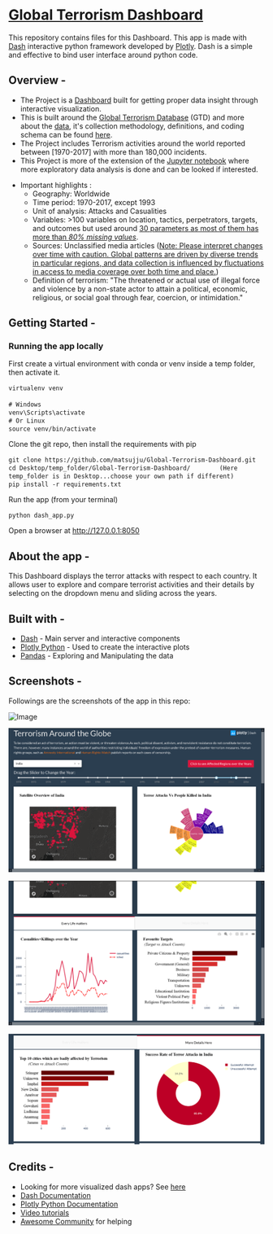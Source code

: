 # [Global Terrorism Dashboard](https://terrorismglobal.herokuapp.com/)

This repository contains files for this Dashboard.
This app is made with [Dash](https://plotly.com/dash/) interactive python framework developed by [Plotly](https://plotly.com/).
Dash is a simple and effective to bind user interface around python code.
## Overview -
  * The Project is a [Dashboard](https://terrorismglobal.herokuapp.com/) built for getting proper data insight through interactive visualization.
  * This is built around the [Global Terrorism Database](https://www.kaggle.com/START-UMD/gtd) (GTD) and more about the [data](https://www.start.umd.edu/gtd/), it's collection methodology, definitions, and coding schema can be found [here](https://start.umd.edu/gtd/downloads/Codebook.pdf).
  * The Project includes Terrorism activities around the world reported between [1970-2017] with more than 180,000 incidents.
  * This Project is more of the extension of the [Jupyter notebook](https://github.com/matsujju/Global-Terrorism-EDA) where more exploratory data analysis is done and can be looked if interested.

- Important highlights :
  * Geography: Worldwide
  * Time period: 1970-2017, except 1993
  * Unit of analysis: Attacks and Casualities
  * Variables: >100 variables on location, tactics, perpetrators, targets, and outcomes but used around <ins>30 parameters as most of them has more than *80% missing values*</ins>.
  * Sources: Unclassified media articles (<ins>Note: Please interpret changes over time with caution. Global patterns are driven by diverse trends in particular regions, and data collection is influenced by fluctuations in access to media coverage over both time and place.</ins>)
  * Definition of terrorism:
      "The threatened or actual use of illegal force and violence by a non-state actor to attain a political, economic, religious, or social goal through fear, coercion, or intimidation."
      
## Getting Started -
### Running the app locally
First create a virtual environment with conda or venv inside a temp folder, then activate it.
```
virtualenv venv

# Windows
venv\Scripts\activate
# Or Linux
source venv/bin/activate

```
Clone the git repo, then install the requirements with pip
```
git clone https://github.com/matsujju/Global-Terrorism-Dashboard.git
cd Desktop/temp_folder/Global-Terrorism-Dashboard/        (Here temp_folder is in Desktop...choose your own path if different)
pip install -r requirements.txt
```
Run the app (from your terminal)
```
python dash_app.py
```
Open a browser at http://127.0.0.1:8050

## About the app -
This Dashboard displays the terror attacks with respect to each country. It allows user to explore and compare terrorist activities and their details by selecting on the dropdown menu and sliding across the years. 

## Built with -
  * [Dash](https://dash.plotly.com/) - Main server and interactive components
  * [Plotly Python](https://plotly.com/python/) - Used to create the interactive plots
  * [Pandas](https://pandas.pydata.org/) - Exploring and Manipulating the data
  
## Screenshots -
Followings are the screenshots of the app in this repo:

![Image](https://github.com/matsujju/Global-Terrorism-Dashboard/blob/main/screenshots/screenshot_full.gif)

![Image](https://github.com/matsujju/Global-Terrorism-Dashboard/blob/main/screenshots/screenshot1.png)

![Image](https://github.com/matsujju/Global-Terrorism-Dashboard/blob/main/screenshots/screenshot2.png)

![Image](https://github.com/matsujju/Global-Terrorism-Dashboard/blob/main/screenshots/screenshot3.png)

## Credits -
  * Looking for more visualized dash apps? See [here](https://dash-gallery.plotly.host/Portal/)
  * [Dash Documentation](https://dash.plotly.com/introduction)
  * [Plotly Python Documentation](https://plotly.com/python/)
  * [Video tutorials](https://www.youtube.com/channel/UCqBFsuAz41sqWcFjZkqmJqQ)
  * [Awesome Community](https://community.plotly.com/) for helping
